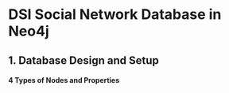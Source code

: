 # DSI Social Network Database in Neo4j

## 1. Database Design and Setup
#### 4 Types of Nodes and Properties

